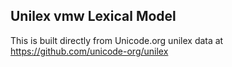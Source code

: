 Unilex vmw Lexical Model
----------------------

This is built directly from Unicode.org unilex data at
https://github.com/unicode-org/unilex

